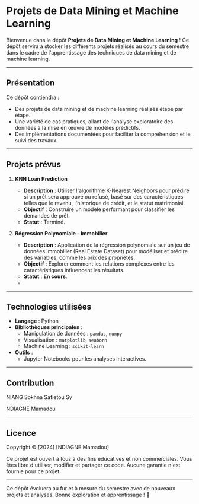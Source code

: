 # Projets de Data Mining et Machine Learning

Bienvenue dans le dépôt **Projets de Data Mining et Machine Learning** ! Ce dépôt servira à stocker les différents projets réalisés au cours du semestre dans le cadre de l'apprentissage des techniques de data mining et de machine learning.

---

## **Présentation**
Ce dépôt contiendra :
- Des projets de data mining et de machine learning réalisés étape par étape.
- Une variété de cas pratiques, allant de l'analyse exploratoire des données à la mise en œuvre de modèles prédictifs.
- Des implémentations documentées pour faciliter la compréhension et le suivi des travaux.

---

## **Projets prévus**

1. **KNN Loan Prediction**  
   - **Description** : Utiliser l'algorithme K-Nearest Neighbors pour prédire si un prêt sera approuvé ou refusé, basé sur des caractéristiques telles que le revenu, l'historique de crédit, et le statut matrimonial.
   - **Objectif** : Construire un modèle performant pour classifier les demandes de prêt.
   - **Statut** : Terminé.
   
2. **Régression Polynomiale - Immobilier**  
   - **Description** : Application de la régression polynomiale sur un jeu de données immobilier (Real Estate Dataset) pour modéliser et prédire des variables, comme les prix des propriétés.
   - **Objectif** : Explorer comment les relations complexes entre les caractéristiques influencent les résultats.
   - **Statut** : **En cours**.
   - 
---

## **Technologies utilisées**
- **Langage** : Python
- **Bibliothèques principales** :
  - Manipulation de données : `pandas`, `numpy`
  - Visualisation : `matplotlib`, `seaborn`
  - Machine Learning : `scikit-learn`
- **Outils** :
  - Jupyter Notebooks pour les analyses interactives.
  
---

## **Contribution**
NIANG Sokhna Safietou Sy

NDIAGNE Mamadou

---

## **Licence**
Copyright © [2024] [NDIAGNE Mamadou]

Ce projet est ouvert à tous à des fins éducatives et non commerciales. Vous êtes libre d'utiliser, modifier et partager ce code. Aucune garantie n'est fournie pour ce projet.

---

Ce dépôt évoluera au fur et à mesure du semestre avec de nouveaux projets et analyses. Bonne exploration et apprentissage ! 🚀
